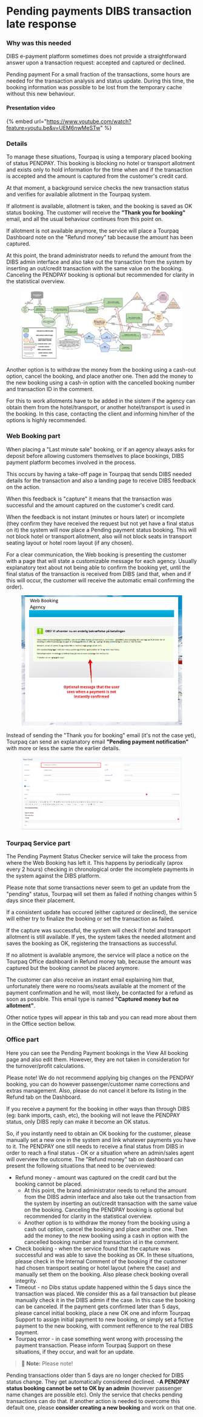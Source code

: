 # Pending payments DIBS transaction late response

### Why was this needed <a href="#why-was-this-needed" id="why-was-this-needed"></a>

DIBS e-payment platform sometimes does not provide a straightforward answer upon a transaction request: accepted and captured or declined.

&#x20;Pending payment For a small fraction of the transactions, some hours are needed for the transaction analysis and status update. During this time, the booking information was possible to be lost from the temporary cache without this new behaviour.

#### **Presentation video**

{% embed url="https://www.youtube.com/watch?feature=youtu.be&v=UEM6nwMeSTw" %}

### Details <a href="#details" id="details"></a>

To manage these situations, Tourpaq is using a temporary placed booking of status PENDPAY. This booking is blocking no hotel or transport allotment and exists only to hold information for the time when and if the transaction is accepted and the amount is captured from the customer's credit card.

At that moment, a background service checks the new transaction status and verifies for available allotment in the Tourpaq system.

If allotment is available, allotment is taken, and the booking is saved as OK status booking. The customer will receive the **"Thank you for booking"** email, and all the usual behaviour continues from this point on.

If allotment is not available anymore, the service will place a Tourpaq Dashboard note on the "Refund money" tab because the amount has been captured.

At this point, the brand administrator needs to refund the amount from the DIBS admin interface and also take out the transaction from the system by inserting an out/credit transaction with the same value on the booking. Canceling the PENDPAY booking is optional but recommended for clarity in the statistical overview.

<figure><img src=".gitbook/assets/web_booking_flow-1165f3dfba425adf63393a3ed21eed55.png" alt=""><figcaption></figcaption></figure>

Another option is to withdraw the money from the booking using a cash-out option, cancel the booking, and place another one. Then add the money to the new booking using a cash-in option with the cancelled booking number and transaction ID in the comment.

For this to work allotments have to be added in the sistem if the agency can obtain them from the hotel/transport, or another hotel/transport is used in the booking. In this case, contacting the client and informing him/her of the options is highly recommended.

### Web Booking part <a href="#web-booking-part" id="web-booking-part"></a>

When placing a "Last minute sale" booking, or if an agency always asks for deposit before allowing customers themselves to place bookings, DIBS payment platform becomes involved in the process.

This occurs by having a take-off page in Tourpaq that sends DIBS needed details for the transaction and also a landing page to receive DIBS feedback on the action.

When this feedback is "capture" it means that the transaction was successful and the amount captured on the customer's credit card.

When the feedback is not instant (minutes or hours later) or incomplete (they confirm they have received the request but not yet have a final status on it) the system will now place a Pending payment status booking. This will not block hotel or transport allotment, also will not block seats in transport seating layout or hotel room layout (if any chosen).

For a clear communication, the Web booking is presenting the customer with a page that will state a customizable message for each agency. Usually explanatory text about not being able to confirm the booking yet, until the final status of the transaction is received from DIBS (and that, when and if this will occur, the customer will receive the automatic email confirming the order).

<figure><img src=".gitbook/assets/wb_pendpay_message_-_mozilla_firefox_2018-10-01_12.27.21-9ef5aa76480821ccba563c0a960e2d25.png" alt=""><figcaption></figcaption></figure>

Instead of sending the "Thank you for booking" email (it's not the case yet), Tourpaq can send an explanatory email **"Pending payment notification"** with more or less the same the earlier details.

<figure><img src=".gitbook/assets/image (151).png" alt=""><figcaption></figcaption></figure>

### Tourpaq Service part <a href="#tourpaq-service-part" id="tourpaq-service-part"></a>

The Pending Payment Status Checker service will take the process from where the Web Booking has left it. This happens by periodically (aprox every 2 hours) checking in chronological order the incomplete payments in the system against the DIBS platform.

Please note that some transactions never seem to get an update from the "pending" status, Tourpaq will set them as failed if nothing changes within 5 days since their placement.

If a consistent update has occured (either captured or declined), the service will either try to finalize the booking or set the transaction as failed.

If the capture was successful, the system will check if hotel and transport allotment is still available. If yes, the system takes the needed allotment and saves the booking as OK, registering the transactions as successful.

If no allotment is available anymore, the service will place a notice on the Tourpaq Office dashboard in Refund money tab, because the amount was captured but the booking cannot be placed anymore.

The customer can also receive an instant email explaining him that, unfortunately there were no rooms/seats available at the moment of the payment confirmation and he will, most likely, be contacted for a refund as soon as possible. This email type is named **"Captured money but no allotment"**.

Other notice types will appear in this tab and you can read more about them in the Office section bellow.

### Office part <a href="#office-part" id="office-part"></a>

Here you can see the Pending Payment bookings in the View All booking page and also edit them. However, they are not taken in consideration for the turnover/profit calculations.

Please note! We do not recommend applying big changes on the PENDPAY booking, you can do however passenger/customer name corrections and extras management. Also, please do not cancel it before its listing in the Refund tab on the Dashboard.

If you receive a payment for the booking in other ways than through DIBS (eg: bank imports, cash, etc), the booking will not leave the PENDPAY status, only DIBS reply can make it become an OK status.

So, if you instantly need to obtain an OK booking for the customer, please manually set a new one in the system and link whatever payments you have to it. The PENDPAY one still needs to receive a final status from DIBS in order to reach a final status - OK or a situation where an admin/sales agent will overview the outcome. The "Refund money" tab on dashboard can present the following situations that need to be overviewed:

* Refund money - amount was captured on the credit card but the booking cannot be placed.
  * At this point, the brand administrator needs to refund the amount from the DIBS admin interface and also take out the transaction from the system by inserting an out/credit transaction with the same value on the booking. Canceling the PENDPAY booking is optional but recommended for clarity in the statistical overview.
  * Another option is to withdraw the money from the booking using a cash out option, cancel the booking and place another one. Then add the money to the new booking using a cash in option with the cancelled booking number and transaction id in the comment.
* Check booking - when the service found that the capture was successful and was able to save the booking as OK. In these situations, please check in the Internal Comment of the booking if the customer had chosen transport seating or hotel layout (where the case) and manually set them on the booking. Also please check booking overall integrity.
* Timeout - no Dibs status update happened within the 5 days since the transaction was placed. We consider this as a fail transaction but please manually check it in the DIBS admin if the case. In this case the booking can be canceled. If the payment gets confirmed later than 5 days, please cancel initial booking, place a new OK one and inform Tourpaq Support to assign initial payment to new booking, or simply set a fictive payment to the new booking, with comment refference to the real DIBS payment.
* Tourpaq error - in case something went wrong with processing the payment transaction. Please inform Tourpaq Support on these situations, if they occur, and wait for an update.

> 📝 **Note:** Please note!

Pending transactions older than 5 days are no longer checked for DIBS status change. They get automatically considered declined. -**A PENDPAY status booking cannot be set to OK by an admin** (however passenger name changes are possible etc). Only the service that checks pending transactions can do that. If another action is needed to overcome this default one, please **consider creating a new booking** and work on that one.
